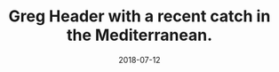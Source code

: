 ---
title: Greg Header with a recent catch in the Mediterranean.
date: 2018-07-12
description: Greg Header with a recent catch in the Mediterranean. 
thumb: /assets/images/photo-gallery/greg-dual-catch-2.jpg
image: /assets/images/photo-gallery/greg-dual-catch-2.jpg
angler-name: Greg Header

# reel-type: spinning
# reel-series: 300 

location: Italy
# fish: Shark
# fish-length: 49 in.
# fish-weight: 78 lbs.
---